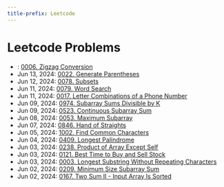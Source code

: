 ```yaml
---
title-prefix: Leetcode
---
```


# Leetcode Problems

- : [0006. Zigzag Conversion](problems/6_zigzag_conversion)
- Jun 13, 2024: [0022. Generate Parentheses](problems/22_generate_parentheses)
- Jun 12, 2024: [0078. Subsets](problems/78_subsets)
- Jun 11, 2024: [0079. Word Search](problems/79_word_search)
- Jun 11, 2024: [0017. Letter Combinations of a Phone Number](problems/17_letter_combinations_of_a_phone_number)
- Jun 09, 2024: [0974. Subarray Sums Divisible by K](problems/974_subarray_sums_divisible_by_k)
- Jun 09, 2024: [0523. Continuous Subarray Sum](problems/523_continuous_subarray_sum)
- Jun 08, 2024: [0053. Maximum Subarray](problems/53_maximum_subarray)
- Jun 07, 2024: [0846. Hand of Straights](problems/846_hand_of_straights)
- Jun 05, 2024: [1002. Find Common Characters](problems/1002_find_common_characters)
- Jun 04, 2024: [0409. Longest Palindrome](problems/409_longest_palindrome)
- Jun 03, 2024: [0238. Product of Array Except Self](problems/232_product_of_array_except_self)
- Jun 03, 2024: [0121. Best Time to Buy and Sell Stock](problems/121_best_time_to_buy_and_sell_stock)
- Jun 03, 2024: [0003. Longest Substring Without Repeating Characters](problems/3_longest_substring_without_repeating_characters)
- Jun 02, 2024: [0209. Minimum Size Subarray Sum](problems/209_minimum_size_subarray_sum)
- Jun 02, 2024: [0167. Two Sum II - Input Array Is Sorted](problems/167_two_sum_ii_input_array_is_sorted)
